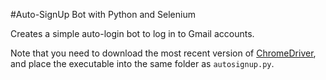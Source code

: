 #Auto-SignUp Bot with Python and Selenium

Creates a simple auto-login bot to log in to Gmail accounts.

Note that you need to download the most recent version of [ChromeDriver](https://sites.google.com/a/chromium.org/chromedriver/), and place the executable into the same folder as `autosignup.py`.
